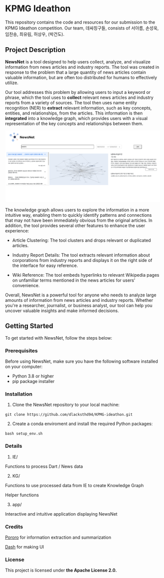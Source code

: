 # KPMG Ideathon
This repository contains the code and resources for our submission to the KPMG Ideathon competition. Our team, 데싸칭구들, consists of 서아름, 손성욱, 임찬송, 최유림, 허상우, (박건도).

## Project Description
**NewsNet** is a tool designed to help users collect, analyze, and visualize information from news articles and industry reports. The tool was created in response to the problem that a large quantity of news articles contain valuable information, but are often too distributed for humans to effectively utilize.

Our tool addresses this problem by allowing users to input a keyword or phrase, which the tool uses to **collect** relevant news articles and industry reports from a variety of sources. The tool then uses name entity recognition (NER) to **extract** relevant information, such as key concepts, entities, and relationships, from the articles. This information is then **integrated** into a knowledge graph, which provides users with a visual representation of the key concepts and relationships between them.

![screenshot](./screenshot.png)

The knowledge graph allows users to explore the information in a more intuitive way, enabling them to quickly identify patterns and connections that may not have been immediately obvious from the original articles. In addition, the tool provides several other features to enhance the user experience:

- Article Clustering: The tool clusters and drops relevant or duplicated articles.

- Industry Report Details: The tool extracts relevant information about corporations from industry reports and displays it on the right side of the interface for easy reference.

- Wiki Reference: The tool embeds hyperlinks to relevant Wikipedia pages on unfamiliar terms mentioned in the news articles for users' convenience.

Overall, NewsNet is a powerful tool for anyone who needs to analyze large amounts of information from news articles and industry reports. Whether you're a researcher, journalist, or business analyst, our tool can help you uncover valuable insights and make informed decisions.

## Getting Started
To get started with NewsNet, follow the steps below:

### Prerequisites
Before using NewsNet, make sure you have the following software installed on your computer:

- Python 3.8 or higher
- pip package installer

### Installation
1. Clone the NewsNet repository to your local machine:

```git clone https://github.com/dlacksthd94/KPMG-ideathon.git```

2. Create a conda enviroment and install the required Python packages:

```bash setup_env.sh```

### Details
1. IE/

Functions to process Dart / News data

2. KG/

Functions to use processed data from IE to create Knowledge Graph

Helper functions

3. app/

Interactive and intuitive application displaying NewsNet

### Credits
[Pororo](https://github.com/kakaobrain/pororo) for information extraction and summarization

[Dash](https://dash.plotly.com/) for making UI

### License
This project is licensed under **the Apache License 2.0.**
